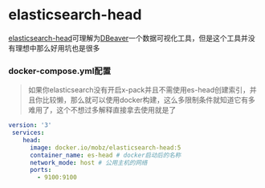 # elasticsearch-head

[elasticsearch-head](https://github.com/mobz/elasticsearch-head)可理解为[DBeaver](https://dbeaver.io/)一个数据可视化工具，但是这个工具并没有理想中那么好用坑也是很多

### docker-compose.yml配置

> 如果你elasticsearch没有开启x-pack并且不需使用es-head创建索引，并且你比较懒，那么就可以使用docker构建，这么多限制条件就知道它有多难用了，这个不想过多解释直接拿去使用就是了

```yaml
version: '3'
 services:
    head:
      image: docker.io/mobz/elasticsearch-head:5
      container_name: es-head # docker启动后的名称
      network_mode: host # 公用主机的网络
      ports:
        - 9100:9100
```